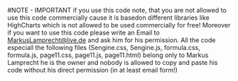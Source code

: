 #NOTE - IMPORTANT
if you use this code note, that you are not allowed to use this code commercially cause it is basedon different libraries like HighCharts which is not allowed to be used commercially for free!
Moreover if you want to use this code please write an Email to MarkusLamprecht@live.de and ask him for his permission. All the code especiall the following files (Sengine.css, Sengine.js, formula.css, formula.js, page11.css, page11.js, page11.html) belong only to Markus Lamprecht he is the owner and nobody is allowed to copy and paste his code without his direct permission (in at least email form!)
